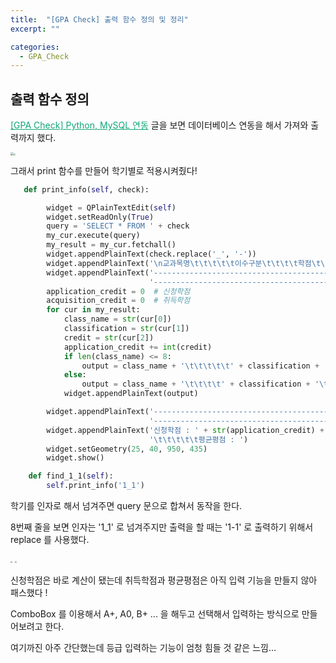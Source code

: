 ```yaml
---
title:  "[GPA Check] 출력 함수 정의 및 정리"
excerpt: ""

categories:
  - GPA_Check
---
```


## 출력 함수 정의

<a href="https://nam-ki-bok.github.io/gpa_check/GPA_4/" style="color:#0FA678">[GPA Check] Python, MySQL 연동</a> 글을 보면 데이터베이스 연동을 해서 가져와 출력까지 했다.

<img src="https://nam-ki-bok.github.io/assets/images/toy_project/GPA_4.png" style="zoom:30%;" /><img src="https://nam-ki-bok.github.io/assets/images/toy_project/GPA_5.png" style="zoom:20%;" />

그래서 print 함수를 만들어 학기별로 적용시켜줬다!

```python
   def print_info(self, check):

        widget = QPlainTextEdit(self)
        widget.setReadOnly(True)
        query = 'SELECT * FROM ' + check
        my_cur.execute(query)
        my_result = my_cur.fetchall()
        widget.appendPlainText(check.replace('_', '-'))
        widget.appendPlainText('\n교과목명\t\t\t\t\t이수구분\t\t\t\t학점\t\t등급')
        widget.appendPlainText('-------------------------------------------------------------------------------'
                               '----------------------------------------------------------------------------')
        application_credit = 0  # 신청학점
        acquisition_credit = 0  # 취득학점
        for cur in my_result:
            class_name = str(cur[0])
            classification = str(cur[1])
            credit = str(cur[2])
            application_credit += int(credit)
            if len(class_name) <= 8:
                output = class_name + '\t\t\t\t\t' + classification + '\t\t\t\t' + credit
            else:
                output = class_name + '\t\t\t\t' + classification + '\t\t\t\t' + credit
            widget.appendPlainText(output)

        widget.appendPlainText('-------------------------------------------------------------------------------'
                               '----------------------------------------------------------------------------\n')
        widget.appendPlainText('신청학점 : ' + str(application_credit) + '\t\t\t\t\t취득학점 : ' + str(acquisition_credit) +
                               '\t\t\t\t\t평균평점 : ')
        widget.setGeometry(25, 40, 950, 435)
        widget.show()
```

```python
    def find_1_1(self):
        self.print_info('1_1')
```

학기를 인자로 해서 넘겨주면 query 문으로 합쳐서 동작을 한다.

8번째 줄을 보면 인자는 '1_1' 로 넘겨주지만 출력을 할 때는 '1-1' 로 출력하기 위해서 replace 를 사용했다.

<img src="https://nam-ki-bok.github.io/assets/images/toy_project/GPA_6.png" style="zoom:20%;" />

<img src="https://nam-ki-bok.github.io/assets/images/toy_project/GPA_7.png" style="zoom:20%;" />

신청학점은 바로 계산이 됐는데 취득학점과 평균평점은 아직 입력 기능을 만들지 않아 패스했다 !

ComboBox 를 이용해서 A+, A0, B+ ... 을 해두고 선택해서 입력하는 방식으로 만들어보려고 한다.

여기까진 아주 간단했는데 등급 입력하는 기능이 엄청 힘들 것 같은 느낌...